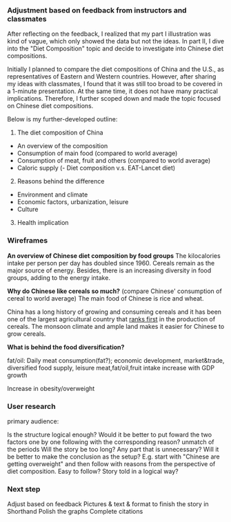 ### Adjustment based on feedback from instructors and classmates
After reflecting on the feedback, I realized that my part I illustration was kind of vague, which only showed the data but not the ideas. In part II, I dive into the "Diet Composition" topic and decide to investigate into Chinese diet compositions.

Initially I planned to compare the diet compositions of China and the U.S., as representatives of Eastern and Western countries. However, after sharing my ideas with classmates, I found that it was still too broad to be covered in a 1-minute presentation. At the same time, it does not have many practical implications. Therefore, I further scoped down and made the topic focused on Chinese diet compositions.

Below is my further-developed outline:
1. The diet composition of China
- An overview of the composition
- Consumption of main food (compared to world average)
- Consumption of meat, fruit and others (compared to world average)
- Caloric supply
(- Diet composition v.s. EAT-Lancet diet)
2. Reasons behind the difference
- Environment and climate
- Economic factors, urbanization, leisure
- Culture
3. Health implication

### Wireframes
**An overview of Chinese diet composition by food groups**
The kilocalories intake per person per day has doubled since 1960. Cereals remain as the major source of energy. Besides, there is an increasing diversity in food groups, adding to the energy intake.
<div class="flourish-embed flourish-chart" data-src="visualisation/8773340"><script src="https://public.flourish.studio/resources/embed.js"></script></div>

**Why do Chinese like cereals so much?** (compare Chinese' consumption of cereal to world average)
The main food of Chinese is rice and wheat. 
<div class="flourish-embed flourish-chart" data-src="visualisation/8774739"><script src="https://public.flourish.studio/resources/embed.js"></script></div>

China has a long history of growing and consuming cereals and it has been one of the largest agricultural country that [ranks first](https://www.fao.org/china/fao-in-china/china-at-a-glance/en/) in the production of cereals. The monsoon climate and ample land makes it easier for Chinese to grow cereals. 
<div class="flourish-embed flourish-chart" data-src="visualisation/8774963"><script src="https://public.flourish.studio/resources/embed.js"></script></div>
<div class="flourish-embed flourish-chart" data-src="visualisation/8774924"><script src="https://public.flourish.studio/resources/embed.js"></script></div>

**What is behind the food diversification?**

fat/oil: Daily meat consumption(fat?); economic development, market&trade, diversified food supply, leisure
meat,fat/oil,fruit intake increase with GDP growth

Increase in obesity/overweight



### User research
primary audience: 


Is the structure logical enough? Would it be better to put foward the two factors one by one following with the corresponding reason?
unmatch of the periods 
Will the story be too long? Any part that is unnecessary?
Will it be better to make the conclusion as the setup? E.g. start with "Chinese are getting overweight" and then follow with reasons from the perspective of diet composition.
Easy to follow? Story told in a logical way?

### Next step
Adjust based on feedback
Pictures & text & format to finish the story in Shorthand
Polish the graphs
Complete citations
